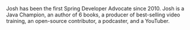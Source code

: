 Josh has been the first Spring Developer Advocate since 2010. Josh is a Java Champion, an author of 6 books, a producer of best-selling video training, an open-source contributor, a podcaster, and a YouTuber.
